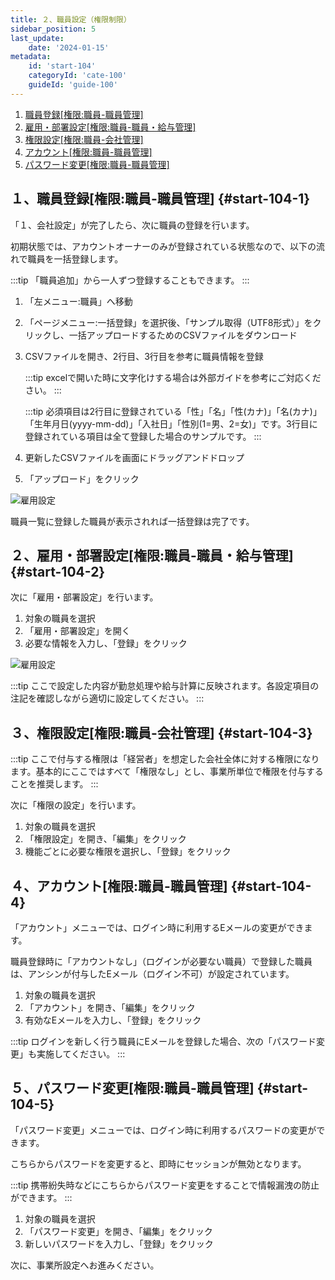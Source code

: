 ```yaml
---
title: ２、職員設定（権限制限）
sidebar_position: 5
last_update: 
    date: '2024-01-15'
metadata: 
    id: 'start-104'
    categoryId: 'cate-100'
    guideId: 'guide-100'
---
```


1. [職員登録[権限:職員-職員管理]](#start-104-1)
2. [雇用・部署設定[権限:職員-職員・給与管理]](#start-104-2)
3. [権限設定[権限:職員-会社管理]](#start-104-3)
4. [アカウント[権限:職員-職員管理]](#start-104-4)
5. [パスワード変更[権限:職員-職員管理]](#start-104-5)

## １、職員登録[権限:職員-職員管理] {#start-104-1}

「１、会社設定」が完了したら、次に職員の登録を行います。

初期状態では、アカウントオーナーのみが登録されている状態なので、以下の流れで職員を一括登録します。

:::tip
「職員追加」から一人ずつ登録することもできます。
:::

1. 「左メニュー:職員」へ移動
2. 「ページメニュー:一括登録」を選択後、「サンプル取得（UTF8形式）」をクリックし、一括アップロードするためのCSVファイルをダウンロード
3. CSVファイルを開き、2行目、3行目を参考に職員情報を登録

    :::tip
     excelで開いた時に文字化けする場合は外部ガイドを参考にご対応ください。
    :::

    :::tip
    必須項目は2行目に登録されている「性」「名」「性(カナ)」「名(カナ)」「生年月日(yyyy-mm-dd)」「入社日」「性別(1=男、2=女)」です。3行目に登録されている項目は全て登録した場合のサンプルです。
    :::

4. 更新したCSVファイルを画面にドラッグアンドドロップ
5. 「アップロード」をクリック

![雇用設定](/img/guide/start-guide-employee-01.png)

職員一覧に登録した職員が表示されれば一括登録は完了です。

## ２、雇用・部署設定[権限:職員-職員・給与管理] {#start-104-2}

次に「雇用・部署設定」を行います。

1. 対象の職員を選択
2. 「雇用・部署設定」を開く
3. 必要な情報を入力し、「登録」をクリック

![雇用設定](/img/guide/start-guide-employee-02.png)

:::tip
ここで設定した内容が勤怠処理や給与計算に反映されます。各設定項目の注記を確認しながら適切に設定してください。
:::

## ３、権限設定[権限:職員-会社管理] {#start-104-3}

:::tip
ここで付与する権限は「経営者」を想定した会社全体に対する権限になります。基本的にここではすべて「権限なし」とし、事業所単位で権限を付与することを推奨します。
:::

次に「権限の設定」を行います。

1. 対象の職員を選択
2. 「権限設定」を開き、「編集」をクリック
3. 機能ごとに必要な権限を選択し、「登録」をクリック

## ４、アカウント[権限:職員-職員管理] {#start-104-4}

「アカウント」メニューでは、ログイン時に利用するEメールの変更ができます。

職員登録時に「アカウントなし」（ログインが必要ない職員）で登録した職員は、アンシンが付与したEメール（ログイン不可）が設定されています。

1. 対象の職員を選択
2. 「アカウント」を開き、「編集」をクリック
3. 有効なEメールを入力し、「登録」をクリック

:::tip
ログインを新しく行う職員にEメールを登録した場合、次の「パスワード変更」も実施してください。
:::

## ５、パスワード変更[権限:職員-職員管理] {#start-104-5}

「パスワード変更」メニューでは、ログイン時に利用するパスワードの変更ができます。

こちらからパスワードを変更すると、即時にセッションが無効となります。

:::tip
携帯紛失時などにこちらからパスワード変更をすることで情報漏洩の防止ができます。
:::

1. 対象の職員を選択
2. 「パスワード変更」を開き、「編集」をクリック
3. 新しいパスワードを入力し、「登録」をクリック

次に、事業所設定へお進みください。